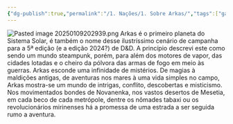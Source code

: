 ```yaml
---
{"dg-publish":true,"permalink":"/1. Nações/1. Sobre Arkas/","tags":["gardenEntry"]}
---
```


![Pasted image 20250109202939.png](/img/user/Pasted%20image%2020250109202939.png)
Arkas é o primeiro planeta do Sistema Solar, é também o nome desse ilustríssimo cenário de campanha para a 5ª edição (e a edição 2024?) de D&D.
A princípio descrevi este como sendo um mundo steampunk, porém, para além dos motores de vapor, das cidades lotadas e o cheiro da pólvora das armas de fogo em meio às guerras. Arkas esconde uma infinidade de mistérios. De magias à maldições antigas, de aventuras nos mares à uma vida simples no campo, Arkas mostra-se um mundo de intrigas, conflito, descobertas e misticismo.
Nos movimentados bondes de Novanenka, nos vastos desertos de Mesetia, em cada beco de cada metrópole, dentre os nômades tabaxi ou os revolucionários mirinenses há a promessa de uma estrada a ser seguida rumo a aventura. 